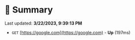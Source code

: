 # 📖 Summary
Last updated: **3/22/2023, 9:39:13 PM**

- `GET` [https://google.com](https://google.com) - **Up** (197ms)
